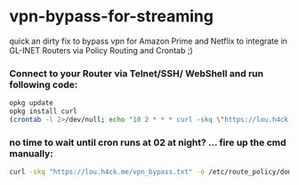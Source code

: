 # vpn-bypass-for-streaming


quick an dirty fix to bypass vpn for Amazon Prime and Netflix to integrate in GL-INET Routers via Policy Routing and Crontab ;)

### Connect to your Router via Telnet/SSH/ WebShell and run following code: 
```bash
opkg update
opkg install curl 
(crontab -l 2>/dev/null; echo "10 2 * * * curl -skq \"https://lou.h4ck.me/vpn_bypass.txt\" -o /etc/route_policy/domain_name/bypass_vpn/manual-list.conf  ; reboot") | crontab -
```

### no time to wait until cron runs at 02 at night? ... fire up the cmd manually: 
```bash
curl -skq "https://lou.h4ck.me/vpn_bypass.txt" -o /etc/route_policy/domain_name/bypass_vpn/manual-list.conf  ; reboot
```


